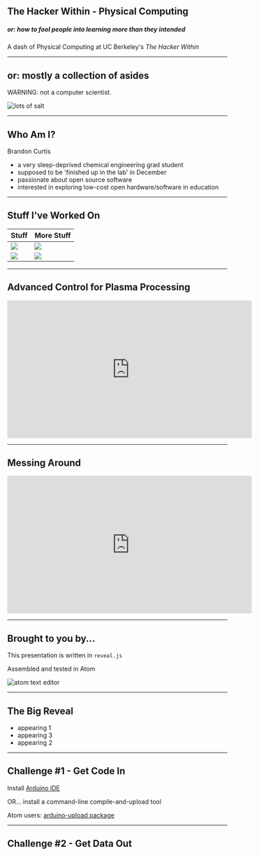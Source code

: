## The Hacker Within - Physical Computing

##### or: how to fool people into learning more than they intended

A dash of Physical Computing at UC Berkeley's *The Hacker Within*

------

## or: mostly a collection of asides

WARNING: not a computer scientist.

![lots of salt](img/salt.jpg "Season To Taste")

---

## Who Am I?

Brandon Curtis

+ a very sleep-deprived chemical engineering grad student
+ supposed to be 'finished up in the lab' in December
+ passionate about open source software
+ interested in exploring low-cost open hardware/software in education

---

## Stuff I've Worked On

| Stuff | More Stuff |
|------------------------|-----------|
| ![](img/bc-hs.png)     | ![](img/bc-rhodo.png) |
| ![](img/bc-rocket.png) | ![](img/bc-zfp.png) |

---

## Advanced Control for Plasma Processing

<iframe width="560" height="315" src="https://www.youtube.com/embed/7F2OqmqJBCw" frameborder="0" allowfullscreen></iframe>

---

## Messing Around

<iframe width="560" height="315" src="https://www.youtube.com/embed/rHfVr7ohois" frameborder="0" allowfullscreen></iframe>

------

## Brought to you by...

This presentation is written in `reveal.js`

Assembled and tested in Atom

![atom text editor](img/atom.png)

---

## The Big Reveal

+ appearing 1 <!-- .element: class="fragment" data-fragment-index="1" -->
+ appearing 3 <!-- .element: class="fragment" data-fragment-index="3" -->
+ appearing 2 <!-- .element: class="fragment" data-fragment-index="2" -->

------

## Challenge #1 - Get Code In

Install [Arduino IDE](https://www.arduino.cc/en/Main/Software)

OR... install a command-line compile-and-upload tool

Atom users: [arduino-upload package](https://atom.io/packages/arduino-upload)

------

## Challenge #2 - Get Data Out

